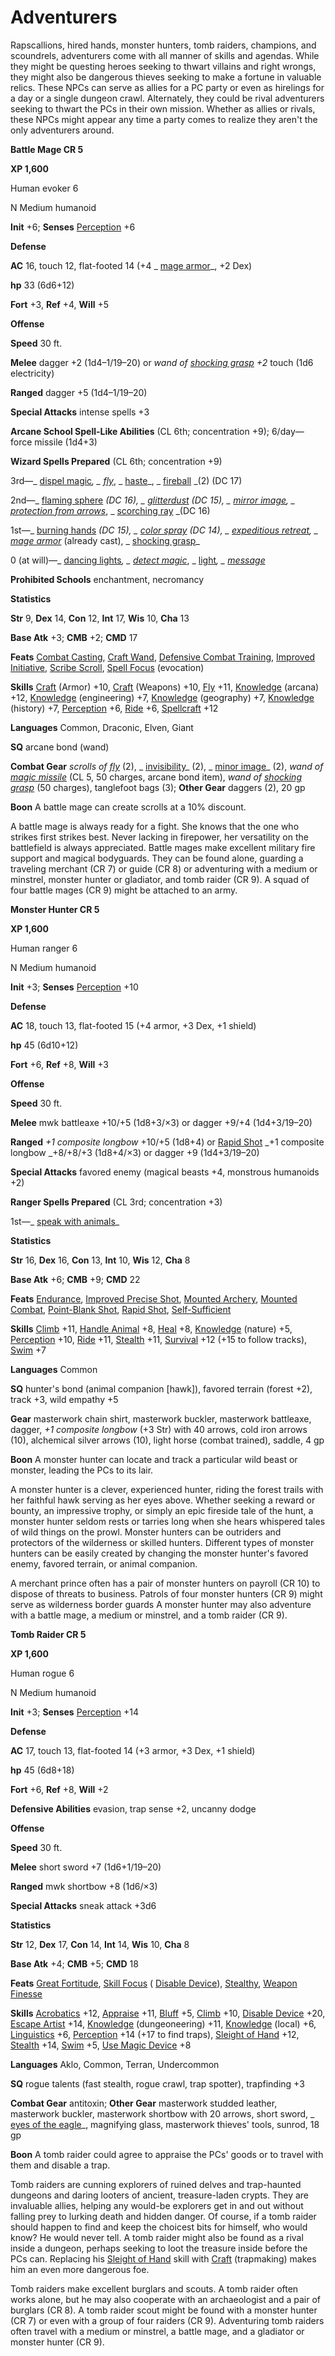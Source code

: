 # Adventurers

Rapscallions, hired hands, monster hunters, tomb raiders, champions, and scoundrels, adventurers come with all manner of skills and agendas. While they might be questing heroes seeking to thwart villains and right wrongs, they might also be dangerous thieves seeking to make a fortune in valuable relics. These NPCs can serve as allies for a PC party or even as hirelings for a day or a single dungeon crawl. Alternately, they could be rival adventurers seeking to thwart the PCs in their own mission. Whether as allies or rivals, these NPCs might appear any time a party comes to realize they aren't the only adventurers around.

**Battle Mage CR 5**

**XP 1,600**

Human evoker 6

N Medium humanoid

**Init** +6; **Senses** [Perception](../../skills/perception.html#_perception) +6

**Defense**

**AC** 16, touch 12, flat-footed 14 (+4 _ [mage armor](../../spells/mageArmor.html#_mage-armor)_, +2 Dex)

**hp** 33 (6d6+12)

**Fort** +3, **Ref** +4, **Will** +5

**Offense**

**Speed** 30 ft.

**Melee** dagger +2 (1d4–1/19–20) or _wand of [shocking grasp](../../spells/shockingGrasp.html#_shocking-grasp) +2_ touch (1d6 electricity)

**Ranged** dagger +5 (1d4–1/19–20)

**Special Attacks** intense spells +3

**Arcane School Spell-Like Abilities** (CL 6th; concentration +9); 6/day—force missile (1d4+3)

**Wizard Spells Prepared** (CL 6th; concentration +9)

3rd—_ [dispel magic](../../spells/dispelMagic.html#_dispel-magic)_, _ [fly](../../spells/fly.html)_, _ [haste](../../spells/haste.html#_haste)_, _ [fireball](../../spells/fireball.html#_fireball) _(2) (DC 17)

2nd—_ [flaming sphere](../../spells/flamingSphere.html#_flaming-sphere) _(DC 16), _ [glitterdust](../../spells/glitterdust.html#_glitterdust) _(DC 15), _ [mirror image](../../spells/mirrorImage.html#_mirror-image)_, _ [protection from arrows](../../spells/protectionFromArrows.html#_protection-from-arrows)_, _ [scorching ray](../../spells/scorchingRay.html#_scorching-ray) _(DC 16)

1st—_ [burning hands](../../spells/burningHands.html#_burning-hands) _(DC 15), _ [color spray](../../spells/colorSpray.html#_color-spray) _(DC 14), _ [expeditious retreat](../../spells/expeditiousRetreat.html#_expeditious-retreat)_, _ [mage armor](../../spells/mageArmor.html#_mage-armor)_ (already cast), _ [shocking grasp](../../spells/shockingGrasp.html#_shocking-grasp)_

0 (at will)—_ [dancing lights](../../spells/dancingLights.html#_dancing-lights)_, _ [detect magic](../../spells/detectMagic.html#_detect-magic)_, _ [light](../../spells/light.html#_light)_, _ [message](../../spells/message.html#_message)_

**Prohibited Schools** enchantment, necromancy

**Statistics**

**Str** 9, **Dex** 14, **Con** 12, **Int** 17, **Wis** 10, **Cha** 13

**Base Atk** +3; **CMB** +2; **CMD** 17

**Feats** [Combat Casting](../../feats.html#_combat-casting), [Craft Wand](../../feats.html#_craft-wand), [Defensive Combat Training](../../feats.html#_defensive-combat-training), [Improved Initiative](../../feats.html#_improved-initiative), [Scribe Scroll](../../feats.html#_scribe-scroll), [Spell Focus](../../feats.html#_spell-focus) (evocation)

**Skills** [Craft](../../skills/craft.html#_craft) (Armor) +10, [Craft](../../skills/craft.html#_craft) (Weapons) +10, [Fly](../../skills/fly.html#_fly) +11, [Knowledge](../../skills/knowledge.html#_knowledge) (arcana) +12, [Knowledge](../../skills/knowledge.html#_knowledge) (engineering) +7, [Knowledge](../../skills/knowledge.html#_knowledge) (geography) +7, [Knowledge](../../skills/knowledge.html#_knowledge) (history) +7, [Perception](../../skills/perception.html#_perception) +6, [Ride](../../skills/ride.html#_ride) +6, [Spellcraft](../../skills/spellcraft.html#_spellcraft) +12

**Languages** Common, Draconic, Elven, Giant

**SQ** arcane bond (wand)

**Combat Gear** _scrolls of [fly](../../spells/fly.html)_ (2), _ [invisibility](../../spells/invisibility.html#_invisibility)_ (2), _ [minor image](../../spells/minorImage.html#_minor-image)_ (2), _wand of [magic missile](../../spells/magicMissile.html#_magic-missile)_ (CL 5, 50 charges, arcane bond item), _wand of [shocking grasp](../../spells/shockingGrasp.html#_shocking-grasp)_ (50 charges), tanglefoot bags (3); **Other Gear** daggers (2), 20 gp

**Boon** A battle mage can create scrolls at a 10% discount.

A battle mage is always ready for a fight. She knows that the one who strikes first strikes best. Never lacking in firepower, her versatility on the battlefield is always appreciated. Battle mages make excellent military fire support and magical bodyguards. They can be found alone, guarding a traveling merchant (CR 7) or guide (CR 8) or adventuring with a medium or minstrel, monster hunter or gladiator, and tomb raider (CR 9). A squad of four battle mages (CR 9) might be attached to an army.

**Monster Hunter CR 5**

**XP 1,600**

Human ranger 6

N Medium humanoid

**Init** +3; **Senses** [Perception](../../skills/perception.html#_perception) +10

**Defense**

**AC** 18, touch 13, flat-footed 15 (+4 armor, +3 Dex, +1 shield)

**hp** 45 (6d10+12)

**Fort** +6, **Ref** +8, **Will** +3

**Offense**

**Speed** 30 ft.

**Melee** mwk battleaxe +10/+5 (1d8+3/×3) or dagger +9/+4 (1d4+3/19–20)

**Ranged** _+1 composite longbow_ +10/+5 (1d8+4) or [Rapid Shot](../../feats.html#_rapid-shot) _+1 composite longbow _+8/+8/+3 (1d8+4/×3) or dagger +9 (1d4+3/19–20)

**Special Attacks** favored enemy (magical beasts +4, monstrous humanoids +2)

**Ranger Spells Prepared** (CL 3rd; concentration +3)

1st—_ [speak with animals](../../spells/speakWithAnimals.html#_speak-with-animals)_

**Statistics**

**Str** 16, **Dex** 16, **Con** 13, **Int** 10, **Wis** 12, **Cha** 8

**Base Atk** +6; **CMB** +9; **CMD** 22

**Feats** [Endurance](../../feats.html#_endurance), [Improved Precise Shot](../../feats.html#_improved-precise-shot), [Mounted Archery](../../feats.html#_mounted-archery), [Mounted Combat](../../feats.html#_mounted-combat), [Point-Blank Shot](../../feats.html#_point-blank-shot), [Rapid Shot](../../feats.html#_rapid-shot), [Self-Sufficient](../../feats.html#_self-sufficient)

**Skills** [Climb](../../skills/climb.html#_climb) +11, [Handle Animal](../../skills/handleAnimal.html#_handle-animal) +8, [Heal](../../skills/heal.html#_heal) +8, [Knowledge](../../skills/knowledge.html#_knowledge) (nature) +5, [Perception](../../skills/perception.html#_perception) +10, [Ride](../../skills/ride.html#_ride) +11, [Stealth](../../skills/stealth.html#_stealth) +11, [Survival](../../skills/survival.html#_survival) +12 (+15 to follow tracks), [Swim](../../skills/swim.html#_swim) +7

**Languages** Common

**SQ** hunter's bond (animal companion [hawk]), favored terrain (forest +2), track +3, wild empathy +5

**Gear** masterwork chain shirt, masterwork buckler, masterwork battleaxe, dagger, _+1 composite longbow_ (+3 Str) with 40 arrows, cold iron arrows (10), alchemical silver arrows (10), light horse (combat trained), saddle, 4 gp

**Boon** A monster hunter can locate and track a particular wild beast or monster, leading the PCs to its lair.

A monster hunter is a clever, experienced hunter, riding the forest trails with her faithful hawk serving as her eyes above. Whether seeking a reward or bounty, an impressive trophy, or simply an epic fireside tale of the hunt, a monster hunter seldom rests or tarries long when she hears whispered tales of wild things on the prowl. Monster hunters can be outriders and protectors of the wilderness or skilled hunters. Different types of monster hunters can be easily created by changing the monster hunter's favored enemy, favored terrain, or animal companion.

A merchant prince often has a pair of monster hunters on payroll (CR 10) to dispose of threats to business. Patrols of four monster hunters (CR 9) might serve as wilderness border guards A monster hunter may also adventure with a battle mage, a medium or minstrel, and a tomb raider (CR 9).

**Tomb Raider CR 5**

**XP 1,600**

Human rogue 6

N Medium humanoid

**Init** +3; **Senses** [Perception](../../skills/perception.html#_perception) +14

**Defense**

**AC** 17, touch 13, flat-footed 14 (+3 armor, +3 Dex, +1 shield)

**hp** 45 (6d8+18)

**Fort** +6, **Ref** +8, **Will** +2

**Defensive Abilities** evasion, trap sense +2, uncanny dodge

**Offense**

**Speed** 30 ft.

**Melee** short sword +7 (1d6+1/19–20)

**Ranged** mwk shortbow +8 (1d6/×3)

**Special Attacks** sneak attack +3d6

**Statistics**

**Str** 12, **Dex** 17, **Con** 14, **Int** 14, **Wis** 10, **Cha** 8

**Base Atk** +4; **CMB** +5; **CMD** 18

**Feats** [Great Fortitude](../../feats.html#_great-fortitude), [Skill Focus](../../feats.html#_skill-focus) ( [Disable Device](../../skills/disableDevice.html#_disable-device)), [Stealthy](../../feats.html#_stealthy), [Weapon Finesse](../../feats.html#_weapon-finesse)

**Skills** [Acrobatics](../../skills/acrobatics.html#_acrobatics) +12, [Appraise](../../skills/appraise.html#_appraise) +11, [Bluff](../../skills/bluff.html#_bluff) +5, [Climb](../../skills/climb.html#_climb) +10, [Disable Device](../../skills/disableDevice.html#_disable-device) +20, [Escape Artist](../../skills/escapeArtist.html#_escape-artist) +14, [Knowledge](../../skills/knowledge.html#_knowledge) (dungeoneering) +11, [Knowledge](../../skills/knowledge.html#_knowledge) (local) +6, [Linguistics](../../skills/linguistics.html#_linguistics) +6, [Perception](../../skills/perception.html#_perception) +14 (+17 to find traps), [Sleight of Hand](../../skills/sleightOfHand.html#_sleight-of-hand) +12, [Stealth](../../skills/stealth.html#_stealth) +14, [Swim](../../skills/swim.html#_swim) +5, [Use Magic Device](../../skills/useMagicDevice.html#_use-magic-device) +8

**Languages** Aklo, Common, Terran, Undercommon

**SQ** rogue talents (fast stealth, rogue crawl, trap spotter), trapfinding +3

**Combat Gear** antitoxin; **Other Gear** masterwork studded leather, masterwork buckler, masterwork shortbow with 20 arrows, short sword, _ [eyes of the eagle](../../magicItems/wondrousItems.html#_eyes-of-the-eagle)_, magnifying glass, masterwork thieves' tools, sunrod, 18 gp

**Boon** A tomb raider could agree to appraise the PCs' goods or to travel with them and disable a trap.

Tomb raiders are cunning explorers of ruined delves and trap-haunted dungeons and daring looters of ancient, treasure-laden crypts. They are invaluable allies, helping any would-be explorers get in and out without falling prey to lurking death and hidden danger. Of course, if a tomb raider should happen to find and keep the choicest bits for himself, who would know? He would never tell. A tomb raider might also be found as a rival inside a dungeon, perhaps seeking to loot the treasure inside before the PCs can. Replacing his [Sleight of Hand](../../skills/sleightOfHand.html#_sleight-of-hand) skill with [Craft](../../skills/craft.html#_craft) (trapmaking) makes him an even more dangerous foe.

Tomb raiders make excellent burglars and scouts. A tomb raider often works alone, but he may also cooperate with an archaeologist and a pair of burglars (CR 8). A tomb raider scout might be found with a monster hunter (CR 7) or even with a group of four raiders (CR 9). Adventuring tomb raiders often travel with a medium or minstrel, a battle mage, and a gladiator or monster hunter (CR 9).

